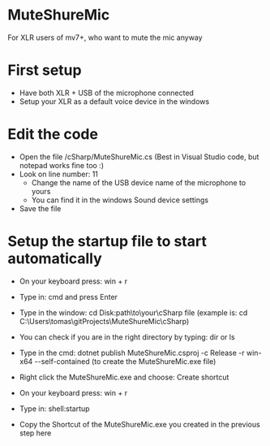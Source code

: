 # MuteShureMic
For XLR users of mv7+, who want to mute the mic anyway

# First setup
- Have both XLR + USB of the microphone connected 
- Setup your XLR as a default voice device in the windows

# Edit the code
- Open the file /cSharp/MuteShureMic.cs
(Best in Visual Studio code, but notepad works fine too :)
- Look on line number: 11
    - Change the name of the USB device name of the microphone to yours
    - You can find it in the windows Sound device settings
- Save the file

# Setup the startup file to start automatically
- On your keyboard press: win + r
- Type in: cmd and press Enter
- Type in the window: cd Disk:path\to\your\cSharp file
(example is: cd C:\Users\tomas\gitProjects\MuteShureMic\cSharp)
- You can check if you are in the right directory by typing: dir or ls
- Type in the cmd: dotnet publish MuteShureMic.csproj -c Release -r win-x64 --self-contained
(to create the MuteShureMic.exe file)
- Right click the MuteShureMic.exe and choose: Create shortcut

- On your keyboard press: win + r
- Type in: shell:startup
- Copy the Shortcut of the MuteShureMic.exe you created in the previous step here